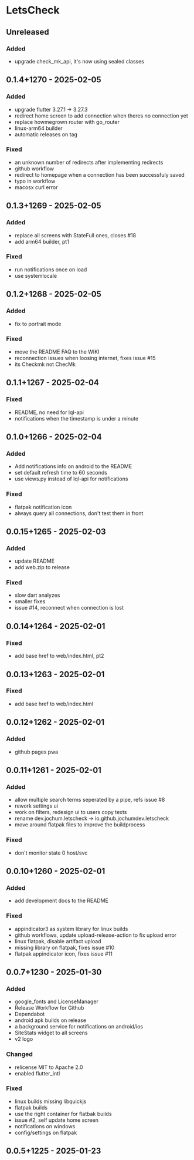 # LetsCheck
## Unreleased
### Added
- upgrade check\_mk\_api, it's now using sealed classes

## 0.1.4+1270 - 2025-02-05
### Added
- upgrade flutter 3.27.1 -> 3.27.3
- redirect home screen to add connection when theres no connection yet
- replace howmegrown router with go\_router
- linux-arm64 builder
- automatic releases on tag

### Fixed
- an unknown number of redirects after implementing redirects
- github workflow
- redirect to homepage when a connection has been successfuly saved
- typo in workflow
- macosx curl error

## 0.1.3+1269 - 2025-02-05
### Added
- replace all screens with StateFull ones, closes #18
- add arm64 builder, pt1

### Fixed
- run notifications once on load
- use systemlocale

## 0.1.2+1268 - 2025-02-05
### Added
- fix to portrait mode

### Fixed
- move the README FAQ to the WIKI
- reconnection issues when loosing internet, fixes issue #15
- its Checkmk not ChecMk

## 0.1.1+1267 - 2025-02-04
### Fixed
- README, no need for lql-api
- notifications when the timestamp is under a minute

## 0.1.0+1266 - 2025-02-04
### Added
- Add notifications info on android to the README
- set default refresh time to 60 seconds
- use views.py instead of lql-api for notifications

### Fixed
- flatpak notification icon
- always query all connections, don't test them in front

## 0.0.15+1265 - 2025-02-03
### Added
- update README
- add web.zip to release

### Fixed
- slow dart analyzes
- smaller fixes
- issue #14, reconnect when connection is lost

## 0.0.14+1264 - 2025-02-01
### Fixed
- add base href to web/index.html, pt2

## 0.0.13+1263 - 2025-02-01
### Fixed
- add base href to web/index.html

## 0.0.12+1262 - 2025-02-01
### Added
- github pages pwa

## 0.0.11+1261 - 2025-02-01
### Added
- allow multiple search terms seperated by a pipe, refs issue #8
- rework settings ui
- work on filters, redesign ui to users copy texts
- rename dev.jochum.letscheck -> io.github.jochumdev.letscheck
- move around flatpak files to improve the buildprocess

### Fixed
- don't monitor state 0 host/svc

## 0.0.10+1260 - 2025-02-01
### Added
- add development docs to the README

### Fixed
- appindicator3 as system library for linux builds
- github workflows, update upload-release-action to fix upload error
- linux flatpak, disable artifact upload
- missing library on flatpak, fixes issue #10
- flatpak appindicator icon, fixes issue #11

## 0.0.7+1230 - 2025-01-30
### Added
- google\_fonts and LicenseManager
- Release Workflow for Github
- Dependabot
- android apk builds on release
- a background service for notifications on android/ios
- SiteStats widget to all screens
- v2 logo

### Changed
- relicense MIT to Apache 2.0
- enabled flutter\_intl

### Fixed
- linux builds missing libquickjs
- flatpak builds
- use the right container for flatbak builds
- issue #2, self update home screen
- notifications on windows
- config/settings on flatpak

## 0.0.5+1225 - 2025-01-23
